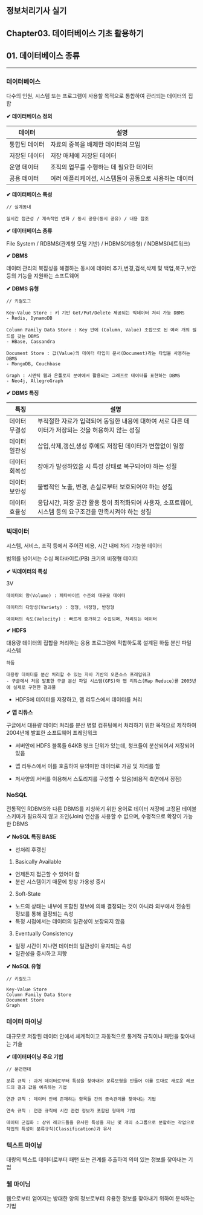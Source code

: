 ## 정보처리기사 실기

## Chapter03. 데이터베이스 기초 활용하기

## 01. 데이터베이스 종류

<hr>

### 데이터베이스

다수의 인원, 시스템 또는 프로그램이 사용할 목적으로 통합하여 관리되는 데이터의 집합

**✔ 데이터베이스 정의**

|데이터|설명|
|--|--|
|통합된 데이터|자료의 중복을 배제한 데이터의 모임|
|저장된 데이터|저장 매체에 저장된 데이터|
|운영 데이터|조직의 업무를 수행하는 데 필요한 데이터|
|공용 데이터|여러 애플리케이션, 시스템들이 공동으로 사용하는 데이터|

**✔ 데이터베이스 특성**

```
// 실계동내

실시간 접근성 / 계속적인 변화 / 동시 공용(동시 공유) / 내용 참조
```

**✔ 데이터베이스 종류**

File System / RDBMS(관계형 모델 기반) / HDBMS(계층형) / NDBMS(네트워크)

**✔ DBMS**

데이터 관리의 복잡성을 해결하는 동시에 데이터 추가,변경,검색,삭제 및 백업,복구,보안 등의 기능을 지원하는 소프트웨어

**✔ DBMS 유형**

```
// 키컬도그

Key-Value Store : 키 기반 Get/Put/Delete 제공되는 빅데이터 처리 가능 DBMS
- Redis, DynamoDB

Column Family Data Store : Key 안에 (Column, Value) 조합으로 된 여러 개의 필드를 갖는 DBMS
- HBase, Cassandra

Document Store : 값(Value)의 데이터 타입이 문서(Document)라는 타입을 사용하는 DBMS
- MongoDB, Couchbase

Graph : 시멘틱 웹과 온톨로지 분야에서 활용되는 그래프로 데이터를 표현하는 DBMS
- Neo4j, AllegroGraph
```

**✔ DBMS 특징**

|특징|설명|
|--|--|
|데이터 무결성|부적절한 자료가 입력되어 동일한 내용에 대하여 서로 다른 데이터가 저장되는 것을 허용하지 않는 성질|
|데이터 일관성|삽입,삭제,갱신,생성 후에도 저장된 데이터가 변함없이 일정|
|데이터 회복성|장애가 발생하였을 시 특정 상태로 복구되어야 하는 성질|
|데이터 보안성|불법적인 노출, 변경, 손실로부터 보호되어야 하는 성질|
|데이터 효율성|응답시간, 저장 공간 활용 등이 최적화되어 사용자, 소프트웨어, 시스템 등의 요구조건을 만족시켜야 하는 성질|

### 빅데이터

시스템, 서비스, 조직 등에서 주어진 비용, 시간 내에 처리 가능한 데이터

범위를 넘어서는 수십 페타바이트(PB) 크기의 비정형 데이터

**✔ 빅데이터의 특성**

3V

```
데이터의 양(Volume) : 페타바이트 수준의 대규모 데이터

데이터의 다양성(Variety) : 정형, 비정형, 반정형

데이터의 속도(Velocity) : 빠르게 증가하고 수집되며, 처리되는 데이터
```

**✔ HDFS**

대용량 데이터의 집합을 처리하는 응용 프로그램에 적합하도록 설계된 하둡 분산 파일 시스템

```
하둡

대용량 데이터를 분산 처리할 수 있는 자바 기반의 오픈소스 프레임워크
- 구글에서 처음 발표한 구글 분산 파일 시스템(GFS)와 맵 리듀스(Map Reduce)를 2005년에 실제로 구현한 결과물
```

- HDFS에 데이터를 저장하고, 맵 리듀스에서 데이터를 처리

**✔ 맵 리듀스**

구글에서 대용량 데이터 처리를 분산 병렬 컴퓨팅에서 처리하기 위한 목적으로 제작하여 2004년에 발표한 소프트웨어 프레임워크

- 서버안에 HDFS 블록들 64KB 청크 단위가 있는데, 청크들이 분산되어서 저장되어 있음

- 맵 리듀스에서 이를 호출하여 유의미한 데이터로 가공 및 처리를 함

- 저사양의 서버를 이용해서 스토리지를 구성할 수 있음(비용적 측면에서 장점)

### NoSQL

전통적인 RDBMS와 다른 DBMS를 지칭하기 위한 용어로 데이터 저장에 고정된 테이블 스키마가 필요하지 않고 조인(Join) 연산을 사용할 수 없으며, 수평적으로 확장이 가능한 DBMS

**✔ NoSQL 특징 BASE**

- 선처리 후갱신

1. Basically Available
- 언제든지 접근할 수 있어야 함
- 분산 시스템이기 때문에 항상 가용성 중시

2. Soft-State
- 노드의 상태는 내부에 포함된 정보에 의해 결정되는 것이 아니라 외부에서 전송된 정보를 통해 결정되는 속성
- 특정 시점에서는 데이터의 일관성이 보장되지 않음

3. Eventually Consistency
- 일정 시간이 지나면 데이터의 일관성이 유지되는 속성
- 일관성을 중시하고 지향

**✔ NoSQL 유형**

```
// 키컬도그

Key-Value Store
Column Family Data Store
Document Store
Graph
```

### 데이터 마이닝

대규모로 저장된 데이터 안에서 체계적이고 자동적으로 통계적 규칙이나 패턴을 찾아내는 기술

**✔ 데이터마이닝 주요 기법**

```
// 분연연데

분류 규칙 : 과거 데이터로부터 특성을 찾아내어 분류모형을 만들어 이를 토대로 새로운 레코드의 결과 값을 예측하는 기법

연관 규칙 : 데이터 안에 존재하는 항목들 간의 종속관계를 찾아내는 기법

연속 규칙 : 연관 규칙에 시간 관련 정보가 포함된 형태의 기법

데이터 군집화 : 상위 레코드들을 유사한 특성을 지닌 몇 개의 소그룹으로 분할하는 작업으로 작업의 특성이 분류규칙(Classification)과 유사
```

### 텍스트 마이닝

대량의 텍스트 데이터로부터 패턴 또는 관계를 추출하여 의미 있는 정보를 찾아내는 기법

### 웹 마이닝

웹으로부터 얻어지는 방대한 양의 정보로부터 유용한 정보를 찾아내기 위하여 분석하는 기법